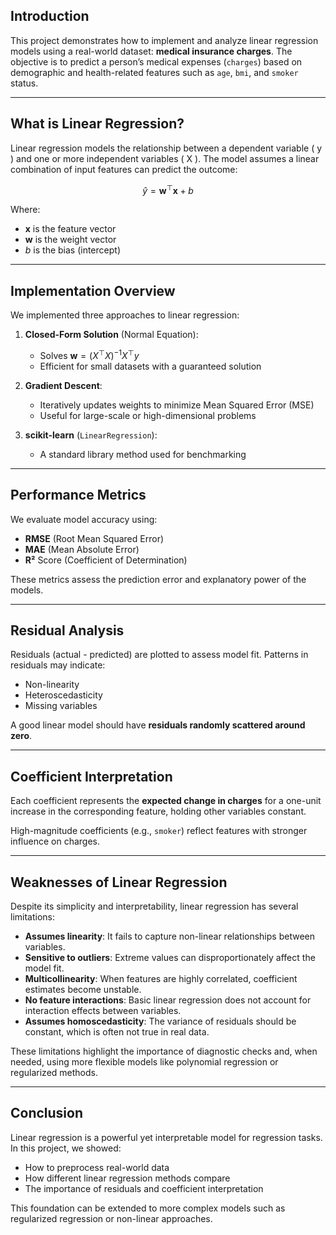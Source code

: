 ## Introduction

This project demonstrates how to implement and analyze linear regression models using a real-world dataset: **medical insurance charges**. The objective is to predict a person’s medical expenses (`charges`) based on demographic and health-related features such as `age`, `bmi`, and `smoker` status.

---

## What is Linear Regression?

Linear regression models the relationship between a dependent variable \( y \) and one or more independent variables \( X \). The model assumes a linear combination of input features can predict the outcome:

$$
\hat{y} = \mathbf{w}^\top \mathbf{x} + b
$$

Where:
- $\mathbf{x}$ is the feature vector
- $\mathbf{w}$ is the weight vector
- $b$ is the bias (intercept)

---

## Implementation Overview

We implemented three approaches to linear regression:

1. **Closed-Form Solution** (Normal Equation):
   - Solves $\mathbf{w} = (X^\top X)^{-1} X^\top y$
   - Efficient for small datasets with a guaranteed solution

2. **Gradient Descent**:
   - Iteratively updates weights to minimize Mean Squared Error (MSE)
   - Useful for large-scale or high-dimensional problems

3. **scikit-learn** (`LinearRegression`):
   - A standard library method used for benchmarking

---

## Performance Metrics

We evaluate model accuracy using:
- **RMSE** (Root Mean Squared Error)
- **MAE** (Mean Absolute Error)
- **R²** Score (Coefficient of Determination)

These metrics assess the prediction error and explanatory power of the models.

---

## Residual Analysis

Residuals (actual - predicted) are plotted to assess model fit. Patterns in residuals may indicate:
- Non-linearity
- Heteroscedasticity
- Missing variables

A good linear model should have **residuals randomly scattered around zero**.

---

## Coefficient Interpretation

Each coefficient represents the **expected change in charges** for a one-unit increase in the corresponding feature, holding other variables constant.

High-magnitude coefficients (e.g., `smoker`) reflect features with stronger influence on charges.

---

## Weaknesses of Linear Regression

Despite its simplicity and interpretability, linear regression has several limitations:

- **Assumes linearity**: It fails to capture non-linear relationships between variables.
- **Sensitive to outliers**: Extreme values can disproportionately affect the model fit.
- **Multicollinearity**: When features are highly correlated, coefficient estimates become unstable.
- **No feature interactions**: Basic linear regression does not account for interaction effects between variables.
- **Assumes homoscedasticity**: The variance of residuals should be constant, which is often not true in real data.

These limitations highlight the importance of diagnostic checks and, when needed, using more flexible models like polynomial regression or regularized methods.

---


## Conclusion

Linear regression is a powerful yet interpretable model for regression tasks. In this project, we showed:
- How to preprocess real-world data
- How different linear regression methods compare
- The importance of residuals and coefficient interpretation

This foundation can be extended to more complex models such as regularized regression or non-linear approaches.
